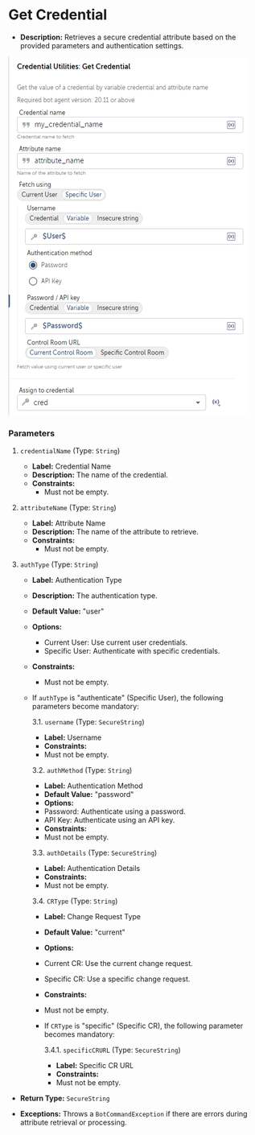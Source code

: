 # Get Credential

- **Description:** Retrieves a secure credential attribute based on the provided parameters and authentication settings.

![Alt text](./Screenshots/GetDynamicCredential.png)

### Parameters

1. `credentialName` (Type: `String`)
    - **Label:** Credential Name
    - **Description:** The name of the credential.
    - **Constraints:**
        - Must not be empty.

2. `attributeName` (Type: `String`)
    - **Label:** Attribute Name
    - **Description:** The name of the attribute to retrieve.
    - **Constraints:**
        - Must not be empty.

3. `authType` (Type: `String`)
    - **Label:** Authentication Type
    - **Description:** The authentication type.
    - **Default Value:** "user"
    - **Options:**
        - Current User: Use current user credentials.
        - Specific User: Authenticate with specific credentials.
    - **Constraints:**
        - Must not be empty.

    - If `authType` is "authenticate" (Specific User), the following parameters become mandatory:

      3.1. `username` (Type: `SecureString`)
        - **Label:** Username
        - **Constraints:**
        - Must not be empty.

      3.2. `authMethod` (Type: `String`)
        - **Label:** Authentication Method
        - **Default Value:** "password"
        - **Options:**
        - Password: Authenticate using a password.
        - API Key: Authenticate using an API key.
        - **Constraints:**
        - Must not be empty.

      3.3. `authDetails` (Type: `SecureString`)
        - **Label:** Authentication Details
        - **Constraints:**
        - Must not be empty.

      3.4. `CRType` (Type: `String`)
        - **Label:** Change Request Type
        - **Default Value:** "current"
        - **Options:**
        - Current CR: Use the current change request.
        - Specific CR: Use a specific change request.
        - **Constraints:**
        - Must not be empty.

        - If `CRType` is "specific" (Specific CR), the following parameter becomes mandatory:

          3.4.1. `specificCRURL` (Type: `SecureString`)
            - **Label:** Specific CR URL
            - **Constraints:**
            - Must not be empty.

- **Return Type:** `SecureString`

- **Exceptions:** Throws a `BotCommandException` if there are errors during attribute retrieval or processing.